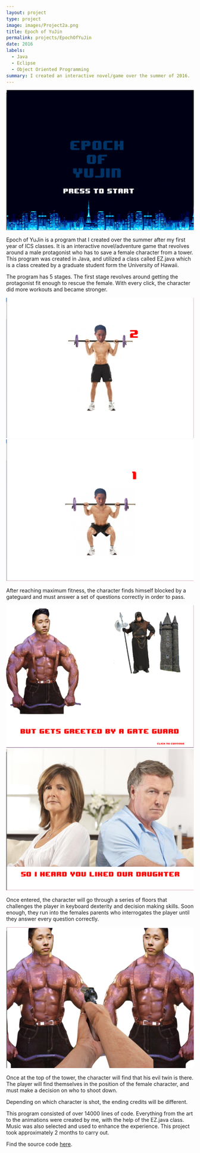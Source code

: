 ```yaml
---
layout: project
type: project
image: images/Project2a.png
title: Epoch of YuJin
permalink: projects/EpochOfYuJin
date: 2016
labels:
  - Java
  - Eclipse
  - Object Oriented Programming
summary: I created an interactive novel/game over the summer of 2016.
---
```


<img class="ui large middle rounded image" src="../images/Project2a.png">

Epoch of YuJin is a program that I created over the summer after my first year of ICS classes. It is an interactive novel/adventure game that revolves around a male protagonist who has to save a female character from a tower. This program was created in Java, and utilized a class called EZ.java which is a class created by a graduate student form the University of Hawaii. 

The program has 5 stages. The first stage revolves around getting the protagonist fit enough to rescue the female. With every click, the character did more workouts and became stronger.

<img class="ui medium right floated rounded image" src="../images/Project2c.png">
<img class="ui medium right rounded image" src="../images/Project2b.png">

After reaching maximum fitness, the character finds himself blocked by a gateguard and must answer a set of questions correctly in order to pass.

<img class="ui large middle rounded image" src="../images/Project2d.png">

<img class="ui medium left floated rounded image" src="../images/Project2e.png">

Once entered, the character will go through a series of floors that challenges the player in keyboard dexterity and decision making skills. Soon enough, they run into the females parents who interrogates the player until they answer every question correctly. 

<img class="ui medium right floated rounded image" src="../images/Project2f.png">





Once at the top of the tower, the character will find that his evil twin is there. The player will find themselves in the position of the female character, and must make a decision on who to shoot down. 

Depending on which character is shot, the ending credits will be different. 

This program consisted of over 14000 lines of code. Everything from the art to the animations were created by me, with the help of the EZ.java class. Music was also selected and used to enhance the experience. This project took approximately 2 months to carry out.

Find the source code [here](https://github.com/zach2heth/epochofyujin/).

